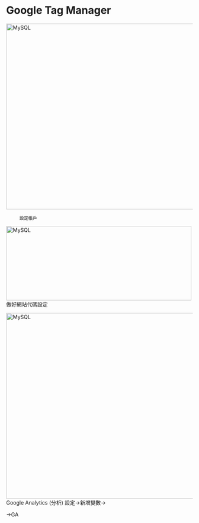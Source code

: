 <h1>Google Tag Manager</h1>
<img src="https://user-images.githubusercontent.com/97188330/157866772-44d10c60-2be1-46a3-b405-fa8795189c1e.png" width="1300" height="500" alt="MySQL"/><br/>

         設定帳戶
<img src="https://user-images.githubusercontent.com/97188330/157867372-7814a57e-887b-4d28-8b75-e2d4721f2f49.png" width="500" height="200" alt="MySQL"/><br/>
         做好網站代碼設定
         
<img src="https://user-images.githubusercontent.com/97188330/157867657-6b2cb8ff-790b-4a9e-af59-eac20637c4ae.png" width="1300" height="500" alt="MySQL"/><br/>
Google Analytics (分析) 設定->新增變數->

->GA
